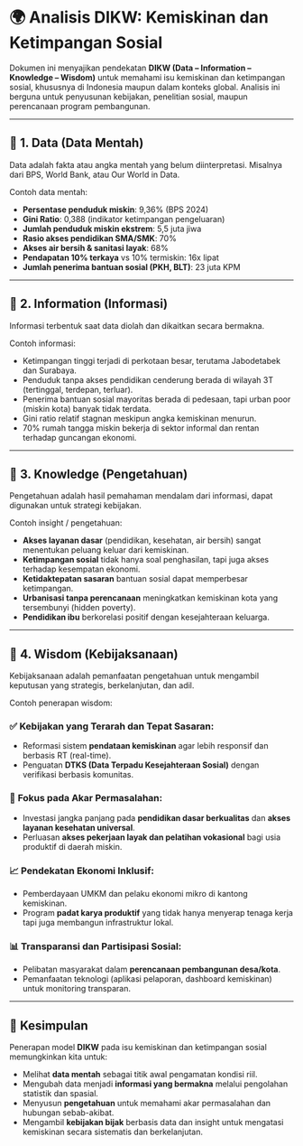 # 🌍 Analisis DIKW: Kemiskinan dan Ketimpangan Sosial

Dokumen ini menyajikan pendekatan **DIKW (Data – Information – Knowledge – Wisdom)** untuk memahami isu kemiskinan dan ketimpangan sosial, khususnya di Indonesia maupun dalam konteks global. Analisis ini berguna untuk penyusunan kebijakan, penelitian sosial, maupun perencanaan program pembangunan.

---

## 🔹 1. Data (Data Mentah)

Data adalah fakta atau angka mentah yang belum diinterpretasi. Misalnya dari BPS, World Bank, atau Our World in Data.

Contoh data mentah:

- **Persentase penduduk miskin**: 9,36% (BPS 2024)
- **Gini Ratio**: 0,388 (indikator ketimpangan pengeluaran)
- **Jumlah penduduk miskin ekstrem**: 5,5 juta jiwa
- **Rasio akses pendidikan SMA/SMK**: 70%
- **Akses air bersih & sanitasi layak**: 68%
- **Pendapatan 10% terkaya** vs 10% termiskin: 16x lipat
- **Jumlah penerima bantuan sosial (PKH, BLT)**: 23 juta KPM

---

## 🔹 2. Information (Informasi)

Informasi terbentuk saat data diolah dan dikaitkan secara bermakna.

Contoh informasi:

- Ketimpangan tinggi terjadi di perkotaan besar, terutama Jabodetabek dan Surabaya.
- Penduduk tanpa akses pendidikan cenderung berada di wilayah 3T (tertinggal, terdepan, terluar).
- Penerima bantuan sosial mayoritas berada di pedesaan, tapi urban poor (miskin kota) banyak tidak terdata.
- Gini ratio relatif stagnan meskipun angka kemiskinan menurun.
- 70% rumah tangga miskin bekerja di sektor informal dan rentan terhadap guncangan ekonomi.

---

## 🔹 3. Knowledge (Pengetahuan)

Pengetahuan adalah hasil pemahaman mendalam dari informasi, dapat digunakan untuk strategi kebijakan.

Contoh insight / pengetahuan:

- **Akses layanan dasar** (pendidikan, kesehatan, air bersih) sangat menentukan peluang keluar dari kemiskinan.
- **Ketimpangan sosial** tidak hanya soal penghasilan, tapi juga akses terhadap kesempatan ekonomi.
- **Ketidaktepatan sasaran** bantuan sosial dapat memperbesar ketimpangan.
- **Urbanisasi tanpa perencanaan** meningkatkan kemiskinan kota yang tersembunyi (hidden poverty).
- **Pendidikan ibu** berkorelasi positif dengan kesejahteraan keluarga.

---

## 🔹 4. Wisdom (Kebijaksanaan)

Kebijaksanaan adalah pemanfaatan pengetahuan untuk mengambil keputusan yang strategis, berkelanjutan, dan adil.

Contoh penerapan wisdom:

### ✅ **Kebijakan yang Terarah dan Tepat Sasaran:**
- Reformasi sistem **pendataan kemiskinan** agar lebih responsif dan berbasis RT (real-time).
- Penguatan **DTKS (Data Terpadu Kesejahteraan Sosial)** dengan verifikasi berbasis komunitas.

### 🎯 **Fokus pada Akar Permasalahan:**
- Investasi jangka panjang pada **pendidikan dasar berkualitas** dan **akses layanan kesehatan universal**.
- Perluasan **akses pekerjaan layak dan pelatihan vokasional** bagi usia produktif di daerah miskin.

### 📈 **Pendekatan Ekonomi Inklusif:**
- Pemberdayaan UMKM dan pelaku ekonomi mikro di kantong kemiskinan.
- Program **padat karya produktif** yang tidak hanya menyerap tenaga kerja tapi juga membangun infrastruktur lokal.

### 📊 **Transparansi dan Partisipasi Sosial:**
- Pelibatan masyarakat dalam **perencanaan pembangunan desa/kota**.
- Pemanfaatan teknologi (aplikasi pelaporan, dashboard kemiskinan) untuk monitoring transparan.

---

## 🧠 Kesimpulan

Penerapan model **DIKW** pada isu kemiskinan dan ketimpangan sosial memungkinkan kita untuk:

- Melihat **data mentah** sebagai titik awal pengamatan kondisi riil.
- Mengubah data menjadi **informasi yang bermakna** melalui pengolahan statistik dan spasial.
- Menyusun **pengetahuan** untuk memahami akar permasalahan dan hubungan sebab-akibat.
- Mengambil **kebijakan bijak** berbasis data dan insight untuk mengatasi kemiskinan secara sistematis dan berkelanjutan.
